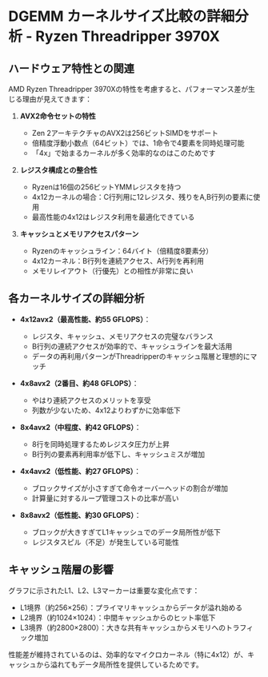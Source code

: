 # DGEMM カーネルサイズ比較の詳細分析 - Ryzen Threadripper 3970X

## ハードウェア特性との関連

AMD Ryzen Threadripper 3970Xの特性を考慮すると、パフォーマンス差が生じる理由が見えてきます：

1. **AVX2命令セットの特性**
   - Zen 2アーキテクチャのAVX2は256ビットSIMDをサポート
   - 倍精度浮動小数点（64ビット）では、1命令で4要素を同時処理可能
   - 「4x」で始まるカーネルが多く効率的なのはこのためです

2. **レジスタ構成との整合性**
   - Ryzenは16個の256ビットYMMレジスタを持つ
   - 4x12カーネルの場合：C行列用に12レジスタ、残りをA,B行列の要素に使用
   - 最高性能の4x12はレジスタ利用を最適化できている

3. **キャッシュとメモリアクセスパターン**
   - Ryzenのキャッシュライン：64バイト（倍精度8要素分）
   - 4x12カーネル：B行列を連続アクセス、A行列を再利用
   - メモリレイアウト（行優先）との相性が非常に良い

## 各カーネルサイズの詳細分析

- **4x12avx2（最高性能、約55 GFLOPS）**：
  - レジスタ、キャッシュ、メモリアクセスの完璧なバランス
  - B行列の連続アクセスが効率的で、キャッシュラインを最大活用
  - データの再利用パターンがThreadripperのキャッシュ階層と理想的にマッチ

- **4x8avx2（2番目、約48 GFLOPS）**：
  - やはり連続アクセスのメリットを享受
  - 列数が少ないため、4x12よりわずかに効率低下

- **8x4avx2（中程度、約42 GFLOPS）**：
  - 8行を同時処理するためレジスタ圧力が上昇
  - B行列の要素再利用率が低下し、キャッシュミスが増加

- **4x4avx2（低性能、約27 GFLOPS）**：
  - ブロックサイズが小さすぎて命令オーバーヘッドの割合が増加
  - 計算量に対するループ管理コストの比率が高い

- **8x8avx2（低性能、約30 GFLOPS）**：
  - ブロックが大きすぎてL1キャッシュでのデータ局所性が低下
  - レジスタスピル（不足）が発生している可能性

## キャッシュ階層の影響

グラフに示されたL1、L2、L3マーカーは重要な変化点です：
- L1境界（約256×256）：プライマリキャッシュからデータが溢れ始める
- L2境界（約1024×1024）：中間キャッシュからのヒット率低下
- L3境界（約2800×2800）：大きな共有キャッシュからメモリへのトラフィック増加

性能差が維持されているのは、効率的なマイクロカーネル（特に4x12）が、キャッシュから溢れてもデータ局所性を提供しているためです。
